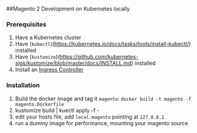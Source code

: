 ##Magento 2 Development on Kubernetes locally

### Prerequisites
1. Have a Kubernetes cluster
1. Have (`kubectl`)(https://kubernetes.io/docs/tasks/tools/install-kubectl/) installed
1. Have (`kustomize`)(https://github.com/kubernetes-sigs/kustomize/blob/master/docs/INSTALL.md) installed
1. Install an [Ingress Controller](https://kubernetes.github.io/ingress-nginx/deploy/#docker-for-mac)

### Installation
1. Build the docker image and tag it `magento`: `docker build -t magento -f magento.Dockerfile`
1. kustomize build | kuectl apply -f -
1. edit your hosts file, add `local.magento` pointing at `127.0.0.1`
1. run a dummy image for performance, mounting your magento source